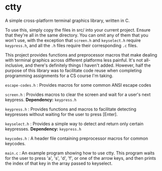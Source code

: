 # ctty

A simple cross-platform terminal graphics library, written in C.

To use this, simply copy the files in src/ into your current project. Ensure that they're all in the same directory. You can omit any of them that you won't use, with the exception that `screen.h` and `keyselect.h` require `keypress.h`, and all the `.h` files require their corresponding `.c` files.

This project provides functions and preprocessor macros that make dealing with terminal graphics across different platforms less painful.
It's not all-inclusive, and there's definitely things I haven't added.
However, half the purpose of this library was to facilitate code reuse when completing programming assignments for a CS course I'm taking.

`escape-codes.h` : Provides macros for some common ANSI escape codes

`screen.h` : Provides macros to clear the screen and wait for a user's next keypress. **Dependency:** `keypress.h`

`keypress.h` : Provides functions and macros to facilitate detecting keypresses without waiting for the user to press [Enter].

`keyselect.h` : Provides a simple way to detect and return only certain keypresses. **Dependency:** `keypress.h`

`keycodes.h` : A header file containing preprocessor macros for common keycodes.

`main.c` : An example program showing how to use ctty. This program waits for the user to press 'a', 's', 'd', 'f', or one of the arrow keys, and then prints the index of that key in the array passed to keyselect.